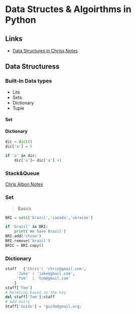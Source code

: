 # Data Structes & Algoirthms in Python

## Links

- [Data Structures in Chriss Notes](https://chrisalbon.com/code/python/basics/data_structure_basics/)

## Data Structuress 

### Built-In Data types

- Lits
- Sets
- Dictionary
- Tuple

#### Set


#### Dictionary

```py
dic = dict()
dic['a'] = 5

if 'a' in dic:
	dic['a']= dic['a'] +1

```

### Stack&Queue

[Chris Albon Notes](http://localhost/ChrisNotes/python/basics/queues_and_stacks/)

### Set

> Basics

```python	
BRI = set(['brazil','canada','ukraine']

if 'brazil' in BRI:
	print('We have Brazil')
BRI.add('china')
BRI.remove('brazil')
BRIC = BRI.copy()
```

### Dictionary

```python
staff	{'Chris': 'chris@gmail.com',
	 'Jake' : 'jake@gmail.com',
	 'Tom'  : 'tom@gmail.com'
	}
staff['Tom']
# Deleting based on the key
del staff['Tom'];staff 
# Add entry 
Staff['Guido'] = 'guido@gmail.org;
```
